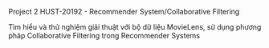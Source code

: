 Project 2
HUST-20192 - Recommender System/Collaborative Filtering

Tìm hiểu và thử nghiệm giải thuật với bộ dữ liệu MovieLens, sử dụng phương pháp Collaborative Filtering trong Recommender Systems